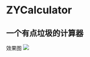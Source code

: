 # ZYCalculator
## 一个有点垃圾的计算器<br>
效果图 ![](https://github.com/shizhenyu/ZYCalculator/blob/master/ZYCalculator/Photos/preview.gif)
